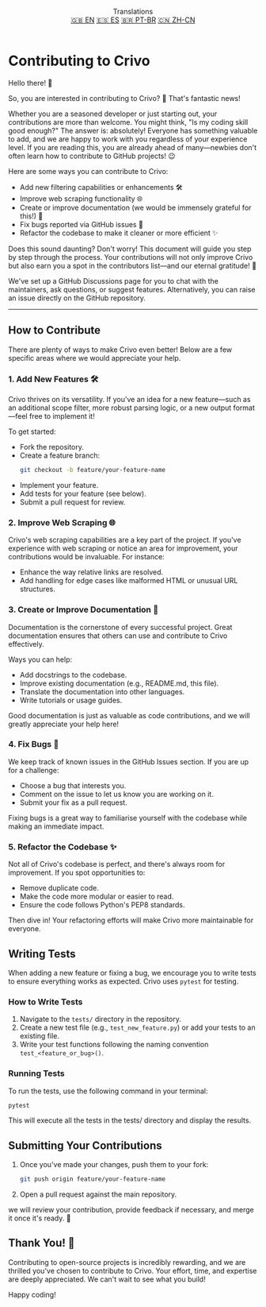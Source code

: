 <p align="center">
Translations <br>
<a href=https://github.com/GMDSantana/crivo/tree/master/CONTRIBUTING.md>🇬🇧 EN</a>
<a href=https://github.com/GMDSantana/crivo/tree/master/translations/es/CONTRIBUTING.md>🇪🇸 ES</a>
<a href=https://github.com/GMDSantana/crivo/tree/master/translations/pt-br/CONTRIBUTING.md>🇧🇷 PT-BR</a>
<a href=https://github.com/GMDSantana/crivo/tree/master/translations/zh-cn/CONTRIBUTING.md>🇨🇳 ZH-CN</a>
 <br><br>
</p>

# Contributing to Crivo

Hello there! 👋

So, you are interested in contributing to Crivo? 🤔 That's fantastic news!

Whether you are a seasoned developer or just starting out, your contributions are more than welcome. You might think, "Is my coding skill good enough?" The answer is: absolutely! Everyone has something valuable to add, and we are happy to work with you regardless of your experience level. If you are reading this, you are already ahead of many—newbies don't often learn how to contribute to GitHub projects! 😉

Here are some ways you can contribute to Crivo:

- Add new filtering capabilities or enhancements 🛠️
- Improve web scraping functionality 🌐
- Create or improve documentation (we would be immensely grateful for this!) 📖
- Fix bugs reported via GitHub issues 🐛
- Refactor the codebase to make it cleaner or more efficient ✨

Does this sound daunting? Don't worry! This document will guide you step by step through the process. Your contributions will not only improve Crivo but also earn you a spot in the contributors list—and our eternal gratitude! 🙏

We've set up a GitHub Discussions page for you to chat with the maintainers, ask questions, or suggest features. Alternatively, you can raise an issue directly on the GitHub repository.

---

## How to Contribute

There are plenty of ways to make Crivo even better! Below are a few specific areas where we would appreciate your help.

### 1. Add New Features 🛠️

Crivo thrives on its versatility. If you've an idea for a new feature—such as an additional scope filter, more robust parsing logic, or a new output format—feel free to implement it!

To get started:
- Fork the repository.
- Create a feature branch:
  ```bash
  git checkout -b feature/your-feature-name
  ```
- Implement your feature.
- Add tests for your feature (see below).
- Submit a pull request for review.

### 2. Improve Web Scraping 🌐

Crivo's web scraping capabilities are a key part of the project. If you've experience with web scraping or notice an area for improvement, your contributions would be invaluable. For instance:

- Enhance the way relative links are resolved.
- Add handling for edge cases like malformed HTML or unusual URL structures.

### 3. Create or Improve Documentation 📖

Documentation is the cornerstone of every successful project. Great documentation ensures that others can use and contribute to Crivo effectively.

Ways you can help:

- Add docstrings to the codebase.
- Improve existing documentation (e.g., README.md, this file).
- Translate the documentation into other languages.
- Write tutorials or usage guides.

Good documentation is just as valuable as code contributions, and we will greatly appreciate your help here!

### 4. Fix Bugs 🐛

We keep track of known issues in the GitHub Issues section. If you are up for a challenge:

- Choose a bug that interests you.
- Comment on the issue to let us know you are working on it.
- Submit your fix as a pull request.

Fixing bugs is a great way to familiarise yourself with the codebase while making an immediate impact.

### 5. Refactor the Codebase ✨

Not all of Crivo's codebase is perfect, and there's always room for improvement. If you spot opportunities to:

- Remove duplicate code.
- Make the code more modular or easier to read.
- Ensure the code follows Python's PEP8 standards.

Then dive in! Your refactoring efforts will make Crivo more maintainable for everyone.

## Writing Tests

When adding a new feature or fixing a bug, we encourage you to write tests to ensure everything works as expected. Crivo uses `pytest` for testing.

### How to Write Tests

1. Navigate to the `tests/` directory in the repository.
2. Create a new test file (e.g., `test_new_feature.py`) or add your tests to an existing file.
3. Write your test functions following the naming convention `test_<feature_or_bug>()`.

### Running Tests

To run the tests, use the following command in your terminal:

```bash
pytest
```

This will execute all the tests in the tests/ directory and display the results.


## Submitting Your Contributions

1. Once you've made your changes, push them to your fork:
   ```bash
   git push origin feature/your-feature-name
   ```
2. Open a pull request against the main repository.

we will review your contribution, provide feedback if necessary, and merge it once it's ready. 🎉

## Thank You! 🙏

Contributing to open-source projects is incredibly rewarding, and we are thrilled you've chosen to contribute to Crivo. Your effort, time, and expertise are deeply appreciated. We can't wait to see what you build!

Happy coding!
